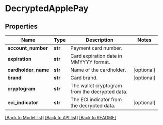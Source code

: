 # DecryptedApplePay

## Properties
Name | Type | Description | Notes
------------ | ------------- | ------------- | -------------
**account_number** | **str** | Payment card number. | 
**expiration** | **str** | Card expiration date in MMYYYY format. | 
**cardholder_name** | **str** | Name of the cardholder. | [optional] 
**brand** | **str** | Card brand. | [optional] 
**cryptogram** | **str** | The wallet cryptogram from the decrypted data. | 
**eci_indicator** | **str** | The ECI indicator from the decrypted data. | [optional] 

[[Back to Model list]](../README.md#documentation-for-models) [[Back to API list]](../README.md#documentation-for-api-endpoints) [[Back to README]](../README.md)


